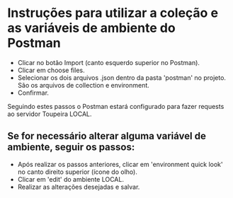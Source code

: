 # Instruções para utilizar a coleção e as variáveis de ambiente do Postman

* Clicar no botão Import (canto esquerdo superior no Postman).
* Clicar em choose files.
* Selecionar os dois arquivos .json dentro da pasta 'postman' no projeto. São os arquivos de collection e environment.
* Confirmar.

Seguindo estes passos o Postman estará configurado para fazer requests ao servidor Toupeira LOCAL.

## Se for necessário alterar alguma variável de ambiente, seguir os passos:

* Após realizar os passos anteriores, clicar em 'environment quick look' no canto direito superior (ícone do olho).
* Clicar em 'edit' do ambiente LOCAL.
* Realizar as alterações desejadas e salvar.
